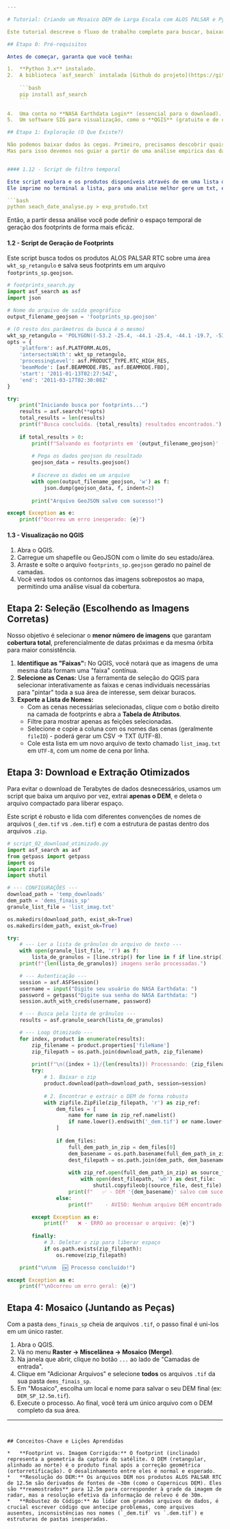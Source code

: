 ```yaml
---

# Tutorial: Criando um Mosaico DEM de Larga Escala com ALOS PALSAR e Python

Este tutorial descreve o fluxo de trabalho completo para buscar, baixar e preparar dados de Modelos Digitais de Elevação (DEM) derivados de imagens de satélite ALOS PALSAR, com o objetivo de criar um mosaico para uma área extensa, como o estado de São Paulo.

## Etapa 0: Pré-requisitos

Antes de começar, garanta que você tenha:

1.  **Python 3.x** instalado.
2.  A biblioteca `asf_search` instalada [Github do projeto](https://github.com/asfadmin/Discovery-asf_search).
   
    ```bash
    pip install asf_search
    ```
    
4.  Uma conta no **NASA Earthdata Login** (essencial para o download). [Crie sua conta aqui](https://urs.earthdata.nasa.gov/users/new).
5.  Um software SIG para visualização, como o **QGIS** (gratuito e de código aberto).

## Etapa 1: Exploração (O Que Existe?)

Não podemos baixar dados às cegas. Primeiro, precisamos descobrir quais imagens estão disponíveis e onde elas estão localizadas. Para isso, geramos um arquivo geográfico (`.geojson`) com os contornos (footprints) de todas as cenas disponíveis para nossa área de interesse  `wkt_sp_retangulo`.
Mas para isso devemos nos guiar a partir de uma análise empirica das datas, através de `seach_date_analyse.py`, para filtramos as datas que vamos trabalhar a seguir.


#### 1.12 - Script de filtro temporal

Este script explora e os produtos disponíveis através de em uma lista de imagens disponíveis com: Nome (`fileID`), Data de aquisição (imageamento) e Direção da órbita.
Ele imprime no terminal a lista, para uma analise melhor gere um txt, executando dessa forma:

```bash
python seach_date_analyse.py > exp_protudo.txt
```

Então, a partir dessa análise você pode definir o espaço temporal de geração dos footprints de forma mais eficáz.

#### 1.2 - Script de Geração de Footprints

Este script busca todos os produtos ALOS PALSAR RTC sobre uma área `wkt_sp_retangulo` e salva seus footprints em um arquivo `footprints_sp.geojson`.

```python
# footprints_search.py
import asf_search as asf
import json

# Nome do arquivo de saída geográfico
output_filename_geojson = 'footprints_sp.geojson'

# (O resto dos parâmetros da busca é o mesmo)
wkt_sp_retangulo = 'POLYGON((-53.2 -25.4, -44.1 -25.4, -44.1 -19.7, -53.2 -19.7, -53.2 -25.4))'
opts = {
    'platform': asf.PLATFORM.ALOS,
    'intersectsWith': wkt_sp_retangulo,
    'processingLevel': asf.PRODUCT_TYPE.RTC_HIGH_RES,
    'beamMode': [asf.BEAMMODE.FBS, asf.BEAMMODE.FBD],
    'start': '2011-01-13T02:27:54Z',
    'end': '2011-03-17T02:30:08Z'
}

try:
    print("Iniciando busca por footprints...")
    results = asf.search(**opts)
    total_results = len(results)
    print(f"Busca concluída. {total_results} resultados encontrados.")
    
    if total_results > 0:
        print(f"Salvando os footprints em '{output_filename_geojson}' (Método Manual)...")
        
        # Pega os dados geojson do resultado
        geojson_data = results.geojson()
        
        # Escreve os dados em um arquivo
        with open(output_filename_geojson, 'w') as f:
            json.dump(geojson_data, f, indent=2)
        
        print("Arquivo GeoJSON salvo com sucesso!")

except Exception as e:
    print(f"Ocorreu um erro inesperado: {e}")
```

#### 1.3 - Visualização no QGIS

1.  Abra o QGIS.
2.  Carregue um shapefile ou GeoJSON com o limite do seu estado/área.
3.  Arraste e solte o arquivo `footprints_sp.geojson` gerado no painel de camadas.
4.  Você verá todos os contornos das imagens sobrepostos ao mapa, permitindo uma análise visual da cobertura.

## Etapa 2: Seleção (Escolhendo as Imagens Corretas)

Nosso objetivo é selecionar o **menor número de imagens** que garantam **cobertura total**, preferencialmente de datas próximas e da mesma órbita para maior consistência.

1.  **Identifique as "Faixas":** No QGIS, você notará que as imagens de uma mesma data formam uma "faixa" contínua.
2.  **Selecione as Cenas:** Use a ferramenta de seleção do QGIS para selecionar interativamente as faixas e cenas individuais necessárias para "pintar" toda a sua área de interesse, sem deixar buracos.
3.  **Exporte a Lista de Nomes:**
    *   Com as cenas necessárias selecionadas, clique com o botão direito na camada de footprints e abra a **Tabela de Atributos**.
    *   Filtre para mostrar apenas as feições selecionadas.
    *   Selecione e copie a coluna com os nomes das cenas (geralmente `fileID`) - poderá gerar um CSV → TXT (UTF-8).
    *   Cole esta lista em um novo arquivo de texto chamado `list_imag.txt` em `UTF-8`, com um nome de cena por linha.

## Etapa 3: Download e Extração Otimizados

Para evitar o download de Terabytes de dados desnecessários, usamos um script que baixa um arquivo por vez, extrai **apenas o DEM**, e deleta o arquivo compactado para liberar espaço.

Este script é robusto e lida com diferentes convenções de nomes de arquivos (`_dem.tif` vs `.dem.tif`) e com a estrutura de pastas dentro dos arquivos `.zip`.

```python
# script_02_download_otimizado.py
import asf_search as asf
from getpass import getpass
import os
import zipfile
import shutil

# --- CONFIGURAÇÕES ---
download_path = 'temp_downloads'
dem_path = 'dems_finais_sp'
granule_list_file = 'list_imag.txt'

os.makedirs(download_path, exist_ok=True)
os.makedirs(dem_path, exist_ok=True)

try:
    # --- Ler a lista de grânulos do arquivo de texto ---
    with open(granule_list_file, 'r') as f:
        lista_de_granulos = [line.strip() for line in f if line.strip()]
    print(f"{len(lista_de_granulos)} imagens serão processadas.")

    # --- Autenticação ---
    session = asf.ASFSession()
    username = input("Digite seu usuário do NASA Earthdata: ")
    password = getpass("Digite sua senha do NASA Earthdata: ")
    session.auth_with_creds(username, password)

    # --- Busca pela lista de grânulos ---
    results = asf.granule_search(lista_de_granulos)

    # --- Loop Otimizado ---
    for index, product in enumerate(results):
        zip_filename = product.properties['fileName']
        zip_filepath = os.path.join(download_path, zip_filename)
        
        print(f"\n({index + 1}/{len(results)}) Processando: {zip_filename}")
        try:
            # 1. Baixar o zip
            product.download(path=download_path, session=session)
            
            # 2. Encontrar e extrair o DEM de forma robusta
            with zipfile.ZipFile(zip_filepath, 'r') as zip_ref:
                dem_files = [
                    name for name in zip_ref.namelist() 
                    if name.lower().endswith('_dem.tif') or name.lower().endswith('.dem.tif')
                ]
                
                if dem_files:
                    full_dem_path_in_zip = dem_files[0]
                    dem_basename = os.path.basename(full_dem_path_in_zip)
                    dest_filepath = os.path.join(dem_path, dem_basename)
                    
                    with zip_ref.open(full_dem_path_in_zip) as source_file:
                        with open(dest_filepath, 'wb') as dest_file:
                            shutil.copyfileobj(source_file, dest_file)
                    print(f"   ✅ - DEM '{dem_basename}' salvo com sucesso!")
                else:
                    print(f"    - AVISO: Nenhum arquivo DEM encontrado neste zip.")

        except Exception as e:
            print(f"   ❌ - ERRO ao processar o arquivo: {e}")
        
        finally:
            # 3. Deletar o zip para liberar espaço
            if os.path.exists(zip_filepath):
                os.remove(zip_filepath)

    print("\n\nm  🆗 Processo concluído!")

except Exception as e:
    print(f"\nOcorreu um erro geral: {e}")
```

## Etapa 4: Mosaico (Juntando as Peças)

Com a pasta `dems_finais_sp` cheia de arquivos `.tif`, o passo final é uni-los em um único raster.

1.  Abra o QGIS.
2.  Vá no menu **Raster -> Miscelânea -> Mosaico (Merge)**.
3.  Na janela que abrir, clique no botão `...` ao lado de "Camadas de entrada".
4.  Clique em "Adicionar Arquivos" e selecione **todos** os arquivos `.tif` da sua pasta `dems_finais_sp`.
5.  Em "Mosaico", escolha um local e nome para salvar o seu DEM final (ex: `DEM_SP_12.5m.tif`).
6.  Execute o processo. Ao final, você terá um único arquivo com o DEM completo da sua área.

---
```


## Conceitos-Chave e Lições Aprendidas

*   **Footprint vs. Imagem Corrigida:** O footprint (inclinado) representa a geometria da captura do satélite. O DEM (retangular, alinhado ao norte) é o produto final após a correção geométrica (ortorretificação). O desalinhamento entre eles é normal e esperado.
*   **Resolução do DEM:** Os arquivos DEM nos produtos ALOS PALSAR RTC de 12.5m são derivados de fontes de ~30m (como o Copernicus DEM). Eles são **reamostrados** para 12.5m para corresponder à grade da imagem de radar, mas a resolução efetiva da informação de relevo é de 30m.
*   **Robustez do Código:** Ao lidar com grandes arquivos de dados, é crucial escrever código que antecipe problemas, como arquivos ausentes, inconsistências nos nomes (`_dem.tif` vs `.dem.tif`) e estruturas de pastas inesperadas.

